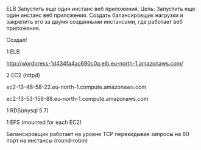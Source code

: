 ELB
Запустить еще один инстанс веб приложения.
Цель: Запустить еще один инстанс веб приложения. Создать балансировщик нагрузки и закрепить его за двумя созданными инстансами, где работает веб приложение.


Создал!


1 ELB

http://wordpress-1d434fa4ac690c0a.elb.eu-north-1.amazonaws.com/

2 EC2 (httpd)

ec2-13-48-58-22.eu-north-1.compute.amazonaws.com

ec2-13-53-159-88.eu-north-1.compute.amazonaws.com

1 RDS(mysql 5.7)

1 EFS (mounted for each EC2)

 Балансировщик работает на уровне TCP перекидывая запросы на 80 порт на инстансы (round-robin)
 
